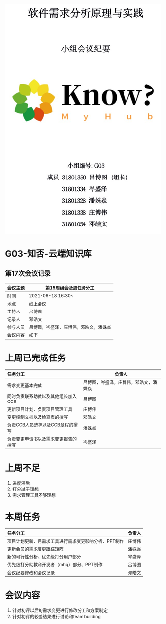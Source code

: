 ![](封面.png)

# G03-知否-云端知识库

## 第17次会议记录

| 会议主题   | 第15周组会及周任务分工 |
| :-------  | ---------------------------- |
| 时间      | 2021-06-18 16:30~ |
| 地点      | 线上会议               |
| 主持人    | 吕博图                 |
| 记录人    | 邓皓文                    |
| 参与人员  | 吕博图，岑盛泽，庄博伟，邓皓文，潘姝焱 |
| 会议内容  | 如下                         |

# 上周已完成任务

| 任务分工                             | 负责人                                 |
| :----------------------------------- | -------------------------------------- |
| 需求变更基本完成                     | 吕博图，岑盛泽，庄博伟，邓皓文，潘姝焱 |
| 同时负责联系助教以及其他组⻓加入CCB  | 吕博图                                 |
| 更新项目计划、负责项目管理工具       | 庄博伟                                 |
| 变更控制⽂档以及检查表的撰写         | 邓皓文                                 |
| 负责CCB⼈员选择以及CCB章程的撰写     | 潘姝焱                                 |
| 负责变更申请书以及需求变更报告的撰写 | 岑盛泽                                 |
# 上周不足

1. 进度滞后
2. 打分过于理想
3. 需求管理工具不够理想

# 本周任务

| 任务分工                                              | 负责人 |
| :---------------------------------------------------- | ------ |
| 项目计划更新、用需求工具进行需求变更影响分析、PPT制作 | 庄博伟 |
| 更新会员的需求变更跟踪矩阵                            | 潘姝焱 |
| 新的可行性分析、优先级打分用户部分                    | 岑盛泽 |
| 优先级打分助教和开发者（mhq）部分、PPT制作            | 吕博图 |
| 会议纪要修改和会议记录                                | 邓皓文 |



# 会议内容

1. 针对初评以后的需求变更进行修改分工和方案制定
2. 针对初评的较差结果进行讨论和team building
